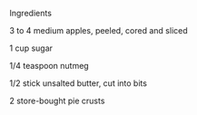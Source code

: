 Ingredients

3 to 4 medium apples, peeled, cored and sliced

1 cup sugar

1/4 teaspoon nutmeg

1/2 stick unsalted butter, cut into bits

2 store-bought pie crusts